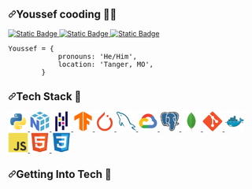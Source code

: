 <article class="markdown-body entry-content container-lg f5" itemprop="text">
    <h1 dir="auto"><a id="user-content-youssef-cooding-" class="anchor" aria-hidden="true" tabindex="-1" href="#youssef-cooding-"><svg class="octicon octicon-link" viewBox="0 0 16 16" version="1.1" width="16" height="16" aria-hidden="true"><path d="m7.775 3.275 1.25-1.25a3.5 3.5 0 1 1 4.95 4.95l-2.5 2.5a3.5 3.5 0 0 1-4.95 0 .751.751 0 0 1 .018-1.042.751.751 0 0 1 1.042-.018 1.998 1.998 0 0 0 2.83 0l2.5-2.5a2.002 2.002 0 0 0-2.83-2.83l-1.25 1.25a.751.751 0 0 1-1.042-.018.751.751 0 0 1-.018-1.042Zm-4.69 9.64a1.998 1.998 0 0 0 2.83 0l1.25-1.25a.751.751 0 0 1 1.042.018.751.751 0 0 1 .018 1.042l-1.25 1.25a3.5 3.5 0 1 1-4.95-4.95l2.5-2.5a3.5 3.5 0 0 1 4.95 0 .751.751 0 0 1-.018 1.042.751.751 0 0 1-1.042.018 1.998 1.998 0 0 0-2.83 0l-2.5 2.5a1.998 1.998 0 0 0 0 2.83Z"></path></svg></a>Youssef cooding 👨‍💻&zwj;</h1>
    <p dir="auto">
        <a href="#########" rel="nofollow">
            <img alt="Static Badge" src="https://img.shields.io/badge/youssefzerbouh.dev-green%22%20alt%3D%22Custom%20Badge%22%3E" style="max-width: 100%;">
        </a>
        <a href="https://www.linkedin.com/in/youssef-zerbouh/" rel="nofollow">
            <img alt="Static Badge" src="https://img.shields.io/badge/youssef_zerbouh-blue?style=flat&logo=linkedin&logoColor=white" style="max-width: 100%;">
        </a>
        <a href="#########" rel="nofollow">
            <img alt="Static Badge" src="https://www.codewars.com/users/Youssefzrr/badges/micro" style="max-width: 100%;">
        </a>
    </p>
    <div class="highlight highlight-source-python notranslate position-relative overflow-auto" dir="auto">
        <pre><span class="pl-v">Youssef</span> <span class="pl-c1">=</span> {
            <span class="pl-s1">pronouns</span>: <span class="pl-s">'He/Him'</span>,
            <span class="pl-s1">location</span>: <span class="pl-s">'Tanger, MO'</span>,
        }</pre>
        <div class="zeroclipboard-container position-absolute right-0 top-0">
            <clipboard-copy aria-label="Copy" class="ClipboardButton btn js-clipboard-copy m-2 p-0 tooltipped-no-delay" data-copy-feedback="Copied!" data-tooltip-direction="w" value="Youssef = {
                pronouns: 'he/him',
                location: 'Tanger,MO',
                current_role: 'Data science Student',
            }" tabindex="0" role="button" style="display: none;">
                <svg aria-hidden="true" height="16" viewBox="0 0 16 16" version="1.1" width="16" data-view-component="true" class="octicon octicon-copy js-clipboard-copy-icon m-2">
                    <path d="M0 6.75C0 5.784.784 5 1.75 5h1.5a.75.75 0 0 1 0 1.5h-1.5a.25.25 0 0 0-.25.25v7.5c0 .138.112.25.25.25h7.5a.25.25 0 0 0 .25-.25v-1.5a.75.75 0 0 1 1.5 0v1.5A1.75 1.75 0 0 1 9.25 16h-7.5A1.75 1.75 0 0 1 0 14.25Z"></path>
                    <path d="M5 1.75C5 .784 5.784 0 6.75 0h7.5C15.216 0 16 .784 16 1.75v7.5A1.75 1.75 0 0 1 14.25 11h-7.5A1.75 1.75 0 0 1 5 9.25Zm1.75-.25a.25.25 0 0 0-.25.25v7.5c0 .138.112.25.25.25h7.5a.25.25 0 0 0 .25-.25v-7.5a.25.25 0 0 0-.25-.25Z"></path>
                </svg>
                <svg aria-hidden="true" height="16" viewBox="0 0 16 16" version="1.1" width="16" data-view-component="true" class="octicon octicon-check js-clipboard-check-icon color-fg-success m-2 d-none">
                    <path d="M13.78 4.22a.75.75 0 0 1 0 1.06l-7.25 7.25a.75.75 0 0 1-1.06 0L2.22 9.28a.751.751 0 0 1 .018-1.042.751.751 0 0 1 1.042-.018L6 10.94l6.72-6.72a.75.75 0 0 1 1.06 0Z"></path>
                </svg>
            </clipboard-copy>
        </div>
    </div>
    <h2 dir="auto"><a id="user-content-tech-stack-" class="anchor" aria-hidden="true" tabindex="-1" href="#tech-stack-"><svg class="octicon octicon-link" viewBox="0 0 16 16" version="1.1" width="16" height="16" aria-hidden="true"><path d="m7.775 3.275 1.25-1.25a3.5 3.5 0 1 1 4.95 4.95l-2.5 2.5a3.5 3.5 0 0 1-4.95 0 .751.751 0 0 1 .018-1.042.751.751 0 0 1 1.042-.018 1.998 1.998 0 0 0 2.83 0l2.5-2.5a2.002 2.002 0 0 0-2.83-2.83l-1.25 1.25a.751.751 0 0 1-1.042-.018.751.751 0 0 1-.018-1.042Zm-4.69 9.64a1.998 1.998 0 0 0 2.83 0l1.25-1.25a.751.751 0 0 1 1.042.018.751.751 0 0 1 .018 1.042l-1.25 1.25a3.5 3.5 0 1 1-4.95-4.95l2.5-2.5a3.5 3.5 0 0 1 4.95 0 .751.751 0 0 1-.018 1.042.751.751 0 0 1-1.042.018 1.998 1.998 0 0 0-2.83 0l-2.5 2.5a1.998 1.998 0 0 0 0 2.83Z"></path></svg></a>Tech Stack 🥞</h2>
    <p dir="auto">
        <a target="_blank" rel="noopener noreferrer nofollow" href="https://raw.githubusercontent.com/devicons/devicon/master/icons/python/python-original.svg">
            <img src="https://raw.githubusercontent.com/devicons/devicon/master/icons/python/python-original.svg" alt="Python" width="40" height="40">
        </a>
        <a target="_blank" rel="noopener noreferrer nofollow" href="https://raw.githubusercontent.com/devicons/devicon/master/icons/numpy/numpy-original.svg">
            <img src="https://raw.githubusercontent.com/devicons/devicon/master/icons/numpy/numpy-original.svg" alt="NumPy" width="40" height="40">
        </a>
        <a target="_blank" rel="noopener noreferrer nofollow" href="https://raw.githubusercontent.com/devicons/devicon/master/icons/pandas/pandas-original.svg">
            <img src="https://raw.githubusercontent.com/devicons/devicon/master/icons/pandas/pandas-original.svg" alt="Pandas" width="40" height="40">
        </a>
        <a target="_blank" rel="noopener noreferrer nofollow" href="https://raw.githubusercontent.com/devicons/devicon/master/icons/tensorflow/tensorflow-original.svg">
            <img src="https://raw.githubusercontent.com/devicons/devicon/master/icons/tensorflow/tensorflow-original.svg" alt="TensorFlow" width="40" height="40">
        </a>
        <a target="_blank" rel="noopener noreferrer nofollow" href="https://raw.githubusercontent.com/devicons/devicon/master/icons/pytorch/pytorch-original.svg">
            <img src="https://raw.githubusercontent.com/devicons/devicon/master/icons/pytorch/pytorch-original.svg" alt="PyTorch" width="40" height="40">
        </a>
        <a target="_blank" rel="noopener noreferrer nofollow" href="https://raw.githubusercontent.com/devicons/devicon/master/icons/mysql/mysql-original.svg">
            <img src="https://raw.githubusercontent.com/devicons/devicon/master/icons/mysql/mysql-original.svg" alt="MySQL" width="40" height="40">
        </a>
        <a target="_blank" rel="noopener noreferrer nofollow" href="https://raw.githubusercontent.com/devicons/devicon/master/icons/googlecloud/googlecloud-original.svg">
            <img src="https://raw.githubusercontent.com/devicons/devicon/master/icons/googlecloud/googlecloud-original.svg" alt="Google Cloud Platform" width="40" height="40">
        </a>
        <a target="_blank" rel="noopener noreferrer nofollow" href="https://raw.githubusercontent.com/devicons/devicon/master/icons/postgresql/postgresql-original.svg">
            <img src="https://raw.githubusercontent.com/devicons/devicon/master/icons/postgresql/postgresql-original.svg" alt="PostgreSQL" width="40" height="40">
        </a>
        <a target="_blank" rel="noopener noreferrer nofollow" href="https://raw.githubusercontent.com/devicons/devicon/master/icons/mongodb/mongodb-original.svg">
            <img src="https://raw.githubusercontent.com/devicons/devicon/master/icons/mongodb/mongodb-original.svg" alt="MongoDB" width="40" height="40">
        </a>
        <a target="_blank" rel="noopener noreferrer nofollow" href="https://raw.githubusercontent.com/devicons/devicon/master/icons/git/git-original.svg">
            <img src="https://raw.githubusercontent.com/devicons/devicon/master/icons/git/git-original.svg" alt="Git" width="40" height="40">
        </a>
        <a target="_blank" rel="noopener noreferrer nofollow" href="https://raw.githubusercontent.com/devicons/devicon/master/icons/docker/docker-original.svg">
            <img src="https://raw.githubusercontent.com/devicons/devicon/master/icons/docker/docker-original.svg" alt="Docker" width="40" height="40">
        </a>
        <a target="_blank" rel="noopener noreferrer nofollow" href="https://raw.githubusercontent.com/devicons/devicon/master/icons/javascript/javascript-original.svg">
            <img src="https://raw.githubusercontent.com/devicons/devicon/master/icons/javascript/javascript-original.svg" alt="JavaScript" width="40" height="40">
        </a>
        <a target="_blank" rel="noopener noreferrer nofollow" href="https://raw.githubusercontent.com/devicons/devicon/master/icons/html5/html5-original.svg">
            <img src="https://raw.githubusercontent.com/devicons/devicon/master/icons/html5/html5-original.svg" alt="HTML5" width="40" height="40">
        </a>
        <a target="_blank" rel="noopener noreferrer nofollow" href="https://raw.githubusercontent.com/devicons/devicon/master/icons/css3/css3-original.svg">
            <img src="https://raw.githubusercontent.com/devicons/devicon/master/icons/css3/css3-original.svg" alt="CSS3" width="40" height="40">
        </a>
    </p>
    <h2 dir="auto"><a id="user-content-getting-into-tech-" class="anchor" aria-hidden="true" tabindex="-1" href="#getting-into-tech-"><svg class="octicon octicon-link" viewBox="0 0 16 16" version="1.1" width="16" height="16" aria-hidden="true"><path d="m7.775 3.275 1.25-1.25a3.5 3.5 0 1 1 4.95 4.95l-2.5 2.5a3.5 3.5 0 0 1-4.95 0 .751.751 0 0 1 .018-1.042.751.751 0 0 1 1.042-.018 1.998 1.998 0 0 0 2.83 0l2.5-2.5a2.002 2.002 0 0 0-2.83-2.83l-1.25 1.25a.751.751 0 0 1-1.042-.018.751.751 0 0 1-.018-1.042Zm-4.69 9.64a1.998 1.998 0 0 0 2.83 0l1.25-1.25a.751.751 0 0 1 1.042.018.751.751 0 0 1 .018 1.042l-1.25 1.25a3.5 3.5 0 1 1-4.95-4.95l2.5-2.5a3.5 3.5 0 0 1 4.95 0 .751.751 0 0 1-.018 1.042.751.751 0 0 1-1.042.018 1.998 1.998 0 0 0-2.83 0l-2.5 2.5a1.998 1.998 0 0 0 0 2.83Z"></path></svg></a>Getting Into Tech 🤖</h2>
    <p dir="auto"></p>
</article>
